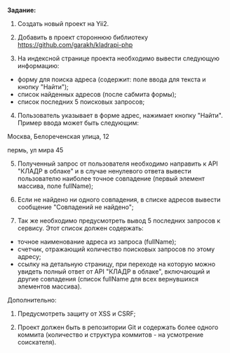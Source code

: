 **Задание:**

1. Создать новый проект на Yii2.

2. Добавить в проект стороннюю библиотеку https://github.com/garakh/kladrapi-php

3. На индексной странице проекта необходимо вывести следующую информацию:

- форму для поиска адреса (содержит: поле ввода для текста и кнопку "Найти");
- список найденных адресов (после сабмита формы);
- список последних 5 поисковых запросов;

4. Пользователь указывает в форме адрес, нажимает кнопку "Найти". Пример ввода может быть следующим:

Москва, Белореченская улица, 12

пермь, ул мира 45

5. Полученный запрос от пользователя необходимо направить к API "КЛАДР в облаке" и в случае ненулевого ответа вывести пользователю наиболее точное совпадение (первый элемент массива, поле fullName);

6. Если не найдено ни одного совпадения, в списке адресов вывести сообщение "Совпадений не найдено";

7. Так же необходимо предусмотреть вывод 5 последних запросов к сервису. Этот список должен содержать:

- точное наименование адреса из запроса (fullName);
- счетчик, отражающий количество поисковых запросов по этому адресу;
- ссылку на детальную страницу, при переходе на которую можно увидеть полный ответ от API "КЛАДР в облаке", включающий и другие совпадения (список fullName для всех вернувшихся элементов массива).


Дополнительно:

1. Предусмотреть защиту от XSS и CSRF;

2. Проект должен быть в репозитории Git и содержать более одного коммита (количество и структура коммитов - на усмотрение соискателя).